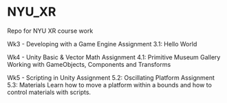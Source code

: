 # NYU_XR
 Repo for NYU XR course work

Wk3 - Developing with a Game Engine
Assignment 3.1: Hello World

Wk4 - Unity Basic & Vector Math
Assignment 4.1: Primitive Museum Gallery
Working with GameObjects, Components and Transforms

Wk5 - Scripting in Unity
Assignment 5.2: Oscillating Platform 
Assignment 5.3: Materials
Learn how to move a platform within a bounds and how to control materials with scripts.